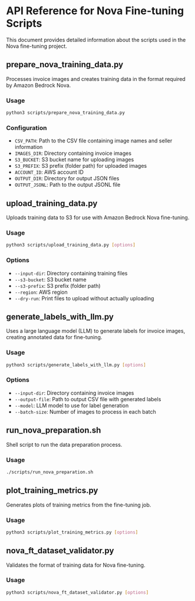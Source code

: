# API Reference for Nova Fine-tuning Scripts

This document provides detailed information about the scripts used in the Nova fine-tuning project.

## prepare_nova_training_data.py

Processes invoice images and creates training data in the format required by Amazon Bedrock Nova.

### Usage

```bash
python3 scripts/prepare_nova_training_data.py
```

### Configuration

- `CSV_PATH`: Path to the CSV file containing image names and seller information
- `IMAGES_DIR`: Directory containing invoice images
- `S3_BUCKET`: S3 bucket name for uploading images
- `S3_PREFIX`: S3 prefix (folder path) for uploaded images
- `ACCOUNT_ID`: AWS account ID
- `OUTPUT_DIR`: Directory for output JSON files
- `OUTPUT_JSONL`: Path to the output JSONL file

## upload_training_data.py

Uploads training data to S3 for use with Amazon Bedrock Nova fine-tuning.

### Usage

```bash
python3 scripts/upload_training_data.py [options]
```

### Options

- `--input-dir`: Directory containing training files
- `--s3-bucket`: S3 bucket name
- `--s3-prefix`: S3 prefix (folder path)
- `--region`: AWS region
- `--dry-run`: Print files to upload without actually uploading

## generate_labels_with_llm.py

Uses a large language model (LLM) to generate labels for invoice images, creating annotated data for fine-tuning.

### Usage

```bash
python3 scripts/generate_labels_with_llm.py [options]
```

### Options

- `--input-dir`: Directory containing invoice images
- `--output-file`: Path to output CSV file with generated labels
- `--model`: LLM model to use for label generation
- `--batch-size`: Number of images to process in each batch

## run_nova_preparation.sh

Shell script to run the data preparation process.

### Usage

```bash
./scripts/run_nova_preparation.sh
```

## plot_training_metrics.py

Generates plots of training metrics from the fine-tuning job.

### Usage

```bash
python3 scripts/plot_training_metrics.py [options]
```

## nova_ft_dataset_validator.py

Validates the format of training data for Nova fine-tuning.

### Usage

```bash
python3 scripts/nova_ft_dataset_validator.py [options]
```
